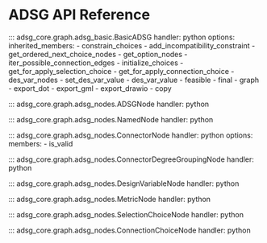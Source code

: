 # ADSG API Reference

::: adsg_core.graph.adsg_basic.BasicADSG
    handler: python
    options:
        inherited_members:
            - constrain_choices
            - add_incompatibility_constraint
            - get_ordered_next_choice_nodes
            - get_option_nodes
            - iter_possible_connection_edges
            - initialize_choices
            - get_for_apply_selection_choice
            - get_for_apply_connection_choice
            - des_var_nodes
            - set_des_var_value
            - des_var_value
            - feasible
            - final
            - graph
            - export_dot
            - export_gml
            - export_drawio
            - copy

::: adsg_core.graph.adsg_nodes.ADSGNode
    handler: python

::: adsg_core.graph.adsg_nodes.NamedNode
    handler: python

::: adsg_core.graph.adsg_nodes.ConnectorNode
    handler: python
    options:
        members:
            - is_valid

::: adsg_core.graph.adsg_nodes.ConnectorDegreeGroupingNode
    handler: python

::: adsg_core.graph.adsg_nodes.DesignVariableNode
    handler: python

::: adsg_core.graph.adsg_nodes.MetricNode
    handler: python

::: adsg_core.graph.adsg_nodes.SelectionChoiceNode
    handler: python

::: adsg_core.graph.adsg_nodes.ConnectionChoiceNode
    handler: python
